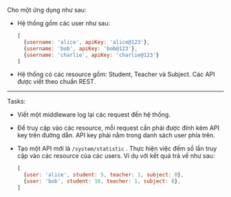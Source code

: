 Cho một ứng dụng như sau:

- Hệ thống gồm các user như sau:
    
    ```jsx
    [
      {username: 'alice', apiKey: 'alice@123'},
      {username: 'bob', apiKey: 'bob@123'},
      {username: 'charlie', apiKey: 'charlie@123'}
    ]
    ```
    
- Hệ thống có các resource gồm: Student, Teacher và Subject. Các API được viết theo chuẩn REST.

---

Tasks:

- Viết một middleware log lại các request đến hệ thống.
- Để truy cập vào các resource, mỗi request cần phải được đính kèm API key trên đường dẫn. API key phải nằm trong danh sách user phía trên.
- Tạo một API mới là `/system/statistic` . Thực hiện việc đếm số lần truy cập vào các resource của các users. Ví dụ với kết quả trả về như sau:
    
    ```jsx
    [
      {user: 'alice', student: 5, teacher: 1, subject: 0},
      {user: 'bob', student: 10, teacher: 1, subject: 8},
    ]
    ```